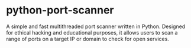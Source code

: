 # python-port-scanner
A simple and fast multithreaded port scanner written in Python. Designed for ethical hacking and educational purposes, it allows users to scan a range of ports on a target IP or domain to check for open services.
